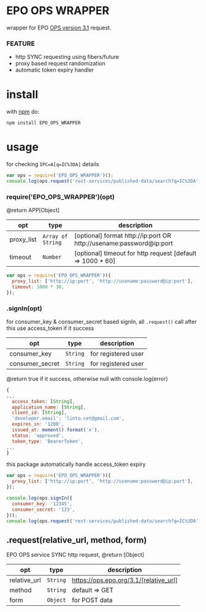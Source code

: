 # EPO OPS WRAPPER
wrapper for EPO [OPS version 3.1](https://developers.epo.org) request.

### FEATURE
* http SYNC requesting using fibers/future
* proxy based request randomization
* automatic token expiry handler

# install
with [npm](https://www.npmjs.com/package/EPO_OPS_WRAPPER) do:

```
npm install EPO_OPS_WRAPPER
```

# usage
for checking ```IPC=A[q=IC%3DA]``` details

```js
var ops = require('EPO_OPS_WRAPPER')();
console.log(ops.request('rest-services/published-data/search?q=IC%3DA'));
```

### require('EPO_OPS_WRAPPER')(opt)
@return APP[Object]

| opt | type | description |
| --- | --- | --- |
| proxy_list | <code>Array of String</code> | [optional] format http://ip:port OR http://usename:password@ip:port |
| timeout | <code>Number</code> | [optional] timeout for http request [default => 1000 * 60] |

```js
var ops = require('EPO_OPS_WRAPPER')({
  proxy_list: ['http://ip:port', 'http://usename:password@ip:port'],
  timeout: 1000 * 30,
});
```

### .signIn(opt)
for consumer_key & consumer_secret based signIn, all ```.request()``` call after this use access_token if it success

| opt | type | description |
| --- | --- | --- |
| consumer_key | <code>String</code> | for registered user |
| consumer_secret | <code>String</code> | for registered user |

@return true if it success, otherwise null with console.log(error)

```js
{
,,,
  access_token: [String],
  application_name: [String],
  client_id: [String],
  'developer.email': 'linto.cet@gmail.com',
  expires_in: '1200',
  issued_at: moment().format('x'),
  status: 'approved',
  token_type: 'BearerToken',
,,,
}
```

this package automatically handle access_token expiry

```js
var ops = require('EPO_OPS_WRAPPER')({
  proxy_list: ['http://ip:port', 'http://usename:password@ip:port'],
});

console.log(ops.signIn({
  consumer_key: '12345',
  consumer_secret: '123',
}));
console.log(ops.request('rest-services/published-data/search?q=IC%3DA'));
```

## .request(relative_url, method, form)
EPO OPS service SYNC http request, @return [Object]

| opt | type | description |
| --- | --- | --- |
| relative_url | <code>String</code> | https://ops.epo.org/3.1/[relative_url] |
| method | <code>String</code> | default => GET |
| form | <code>Object</code> | for POST data |
